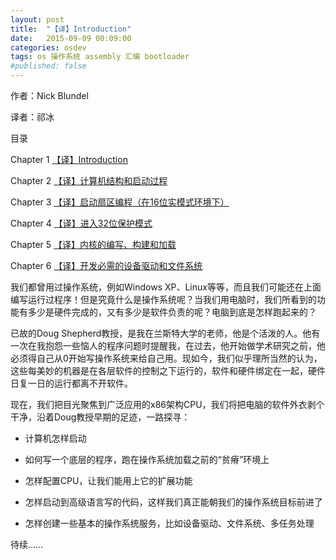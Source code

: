 ```yaml
---
layout: post
title:  "【译】Introduction"
date:   2015-09-09 00:09:00
categories: osdev
tags: os 操作系统 assembly 汇编 bootloader 
#published: false
---
```

作者：Nick Blundel

译者：祁冰

目录

Chapter 1   [【译】Introduction][ch1]

Chapter 2   [【译】计算机结构和启动过程][ch2]

Chapter 3   [【译】启动扇区编程（在16位实模式环境下）][ch3]

Chapter 4   [【译】进入32位保护模式][ch4]

Chapter 5   [【译】内核的编写、构建和加载][ch5]

Chapter 6   [【译】开发必需的设备驱动和文件系统][ch6]

我们都曾用过操作系统，例如Windows XP、Linux等等，而且我们可能还在上面编写运行过程序！但是究竟什么是操作系统呢？当我们用电脑时，我们所看到的功能有多少是硬件完成的，又有多少是软件负责的呢？电脑到底是怎样跑起来的？

已故的Doug Shepherd教授，是我在兰斯特大学的老师，他是个活泼的人。他有一次在我抱怨一些恼人的程序问题时提醒我，在过去，他开始做学术研究之前，他必须得自己从0开始写操作系统来给自己用。现如今，我们似乎理所当然的认为，这些每美妙的机器是在各层软件的控制之下运行的，软件和硬件绑定在一起，硬件日复一日的运行都离不开软件。

现在，我们把目光聚焦到广泛应用的x86架构CPU，我们将把电脑的软件外衣剥个干净，沿着Doug教授早期的足迹，一路探寻：

* 计算机怎样启动

* 如何写一个底层的程序，跑在操作系统加载之前的“贫瘠”环境上

* 怎样配置CPU，让我们能用上它的扩展功能

* 怎样启动到高级语言写的代码，这样我们真正能朝我们的操作系统目标前进了

* 怎样创建一些基本的操作系统服务，比如设备驱动、文件系统、多任务处理

待续……

[ch1]:          /osdev/writing-a-simple-operating-system-from-scratch-1/
[ch2]:          /osdev/writing-a-simple-operating-system-from-scratch-2/
[ch3]:          /osdev/writing-a-simple-operating-system-from-scratch-3/
[ch4]:          /osdev/writing-a-simple-operating-system-from-scratch-4/
[ch5]:          /osdev/writing-a-simple-operating-system-from-scratch-5/
[ch6]:          /osdev/writing-a-simple-operating-system-from-scratch-6/
